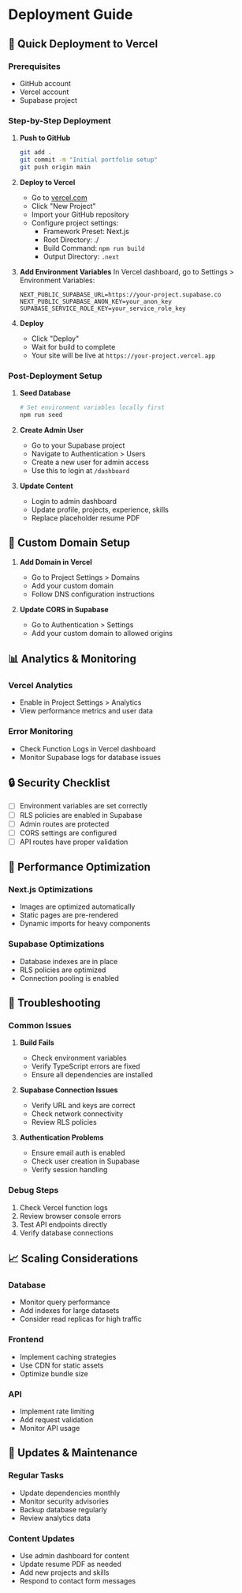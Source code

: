 # Deployment Guide

## 🚀 Quick Deployment to Vercel

### Prerequisites
- GitHub account
- Vercel account
- Supabase project

### Step-by-Step Deployment

1. **Push to GitHub**
   ```bash
   git add .
   git commit -m "Initial portfolio setup"
   git push origin main
   ```

2. **Deploy to Vercel**
   - Go to [vercel.com](https://vercel.com)
   - Click "New Project"
   - Import your GitHub repository
   - Configure project settings:
     - Framework Preset: Next.js
     - Root Directory: ./
     - Build Command: `npm run build`
     - Output Directory: `.next`

3. **Add Environment Variables**
   In Vercel dashboard, go to Settings > Environment Variables:
   ```
   NEXT_PUBLIC_SUPABASE_URL=https://your-project.supabase.co
   NEXT_PUBLIC_SUPABASE_ANON_KEY=your_anon_key
   SUPABASE_SERVICE_ROLE_KEY=your_service_role_key
   ```

4. **Deploy**
   - Click "Deploy"
   - Wait for build to complete
   - Your site will be live at `https://your-project.vercel.app`

### Post-Deployment Setup

1. **Seed Database**
   ```bash
   # Set environment variables locally first
   npm run seed
   ```

2. **Create Admin User**
   - Go to your Supabase project
   - Navigate to Authentication > Users
   - Create a new user for admin access
   - Use this to login at `/dashboard`

3. **Update Content**
   - Login to admin dashboard
   - Update profile, projects, experience, skills
   - Replace placeholder resume PDF

## 🔧 Custom Domain Setup

1. **Add Domain in Vercel**
   - Go to Project Settings > Domains
   - Add your custom domain
   - Follow DNS configuration instructions

2. **Update CORS in Supabase**
   - Go to Authentication > Settings
   - Add your custom domain to allowed origins

## 📊 Analytics & Monitoring

### Vercel Analytics
- Enable in Project Settings > Analytics
- View performance metrics and user data

### Error Monitoring
- Check Function Logs in Vercel dashboard
- Monitor Supabase logs for database issues

## 🔒 Security Checklist

- [ ] Environment variables are set correctly
- [ ] RLS policies are enabled in Supabase
- [ ] Admin routes are protected
- [ ] CORS settings are configured
- [ ] API routes have proper validation

## 🚀 Performance Optimization

### Next.js Optimizations
- Images are optimized automatically
- Static pages are pre-rendered
- Dynamic imports for heavy components

### Supabase Optimizations
- Database indexes are in place
- RLS policies are optimized
- Connection pooling is enabled

## 🐛 Troubleshooting

### Common Issues

1. **Build Fails**
   - Check environment variables
   - Verify TypeScript errors are fixed
   - Ensure all dependencies are installed

2. **Supabase Connection Issues**
   - Verify URL and keys are correct
   - Check network connectivity
   - Review RLS policies

3. **Authentication Problems**
   - Ensure email auth is enabled
   - Check user creation in Supabase
   - Verify session handling

### Debug Steps
1. Check Vercel function logs
2. Review browser console errors
3. Test API endpoints directly
4. Verify database connections

## 📈 Scaling Considerations

### Database
- Monitor query performance
- Add indexes for large datasets
- Consider read replicas for high traffic

### Frontend
- Implement caching strategies
- Use CDN for static assets
- Optimize bundle size

### API
- Implement rate limiting
- Add request validation
- Monitor API usage

## 🔄 Updates & Maintenance

### Regular Tasks
- Update dependencies monthly
- Monitor security advisories
- Backup database regularly
- Review analytics data

### Content Updates
- Use admin dashboard for content
- Update resume PDF as needed
- Add new projects and skills
- Respond to contact form messages

